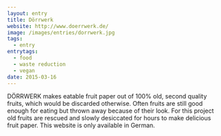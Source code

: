 ```yaml
---
layout: entry
title: Dörrwerk
website: http://www.doerrwerk.de/
image: /images/entries/dorrwerk.jpg
tags:
  - entry
entrytags:
  - food
  - waste reduction
  - vegan
date: 2015-03-16
---
```


DÖRRWERK makes eatable fruit paper out of 100% old, second quality fruits, which would be discarded otherwise. Often fruits are still good enough for eating but thrown away because of their look. 
For this project old fruits are rescued and slowly desiccated for hours to make delicious fruit paper.
This website is only available in German.
